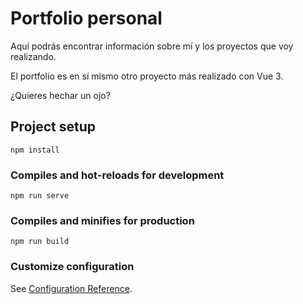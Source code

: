 # Portfolio personal

Aquí podrás encontrar información sobre mí y los proyectos que voy realizando. 

El portfolio es en sí mismo otro proyecto más realizado con Vue 3. 

¿Quieres hechar un ojo?



## Project setup
```
npm install
```

### Compiles and hot-reloads for development
```
npm run serve
```

### Compiles and minifies for production
```
npm run build
```

### Customize configuration
See [Configuration Reference](https://cli.vuejs.org/config/).
